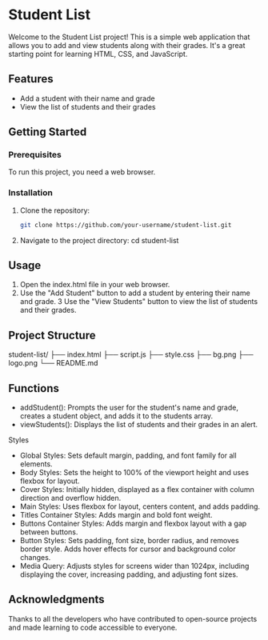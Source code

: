 # Student List

Welcome to the Student List project! This is a simple web application that allows you to add and view students along with their grades. It's a great starting point for learning HTML, CSS, and JavaScript.

## Features

- Add a student with their name and grade
- View the list of students and their grades

## Getting Started

### Prerequisites

To run this project, you need a web browser.

### Installation

1. Clone the repository:
   ```bash
   git clone https://github.com/your-username/student-list.git

2. Navigate to the project directory: cd student-list

## Usage
1. Open the index.html file in your web browser.
2. Use the "Add Student" button to add a student by entering their name and grade.
3 Use the "View Students" button to view the list of students and their grades.

## Project Structure
student-list/
├── index.html
├── script.js
├── style.css
├── bg.png
├── logo.png
└── README.md

## Functions
- addStudent(): Prompts the user for the student's name and grade, creates a student object, and adds it to the students array.
- viewStudents(): Displays the list of students and their grades in an alert.

Styles
- Global Styles: Sets default margin, padding, and font family for all elements.
- Body Styles: Sets the height to 100% of the viewport height and uses flexbox for layout.
- Cover Styles: Initially hidden, displayed as a flex container with column direction and overflow hidden.
- Main Styles: Uses flexbox for layout, centers content, and adds padding.
- Titles Container Styles: Adds margin and bold font weight.
- Buttons Container Styles: Adds margin and flexbox layout with a gap between buttons.
- Button Styles: Sets padding, font size, border radius, and removes border style. Adds hover effects for cursor and background color changes.
- Media Query: Adjusts styles for screens wider than 1024px, including displaying the cover, increasing padding, and adjusting font sizes.

## Acknowledgments
Thanks to all the developers who have contributed to open-source projects and made learning to code accessible to everyone.
